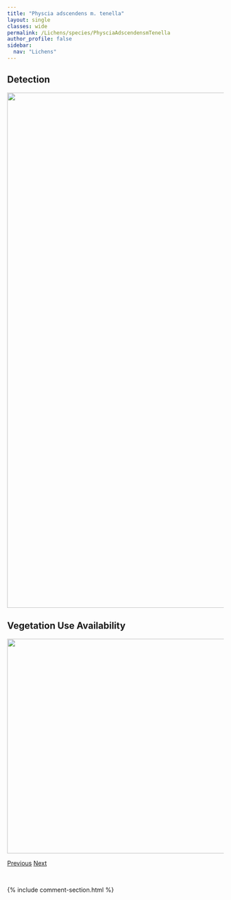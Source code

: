 ```yaml
---
title: "Physcia adscendens m. tenella"
layout: single
classes: wide
permalink: /Lichens/species/PhysciaAdscendensmTenella
author_profile: false
sidebar:
  nav: "Lichens"
---
```


<h2>Detection</h2>

<a href="https://drive.google.com/uc?export=view&id=1nrs15mNBlIU-FTRXsvoqYF1oa_LdXIOw">
<img src="https://drive.google.com/uc?export=view&id=1nrs15mNBlIU-FTRXsvoqYF1oa_LdXIOw" height = "1200" width = "800">
</a>


<h2>Vegetation Use Availability</h2>

<a href="https://drive.google.com/uc?export=view&id=1b7w-B0vwfvPs9aQtV5QBZMouPLdCKG_M">
<img src="https://drive.google.com/uc?export=view&id=1b7w-B0vwfvPs9aQtV5QBZMouPLdCKG_M" height = "500" width = "1000">
</a>


<a href="/DevelopmentWebsite/Lichens/species/PhysciaAdscendens" class="pagination--pager" title="Physcia adscendens">Previous</a> <a href="/DevelopmentWebsite/Lichens/species/PhysciaAipoliaAlnophila" class="pagination--pager" title="Physcia aipolia/alnophila">Next</a>

<p>&nbsp;</p>

{% include comment-section.html %}
